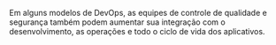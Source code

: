 Em alguns modelos de DevOps, as equipes de
controle de qualidade e segurança também podem
aumentar sua integração com o desenvolvimento, as
operações e todo o ciclo de vida dos aplicativos.
